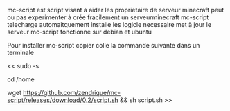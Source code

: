 mc-script est script visant à aider les proprietaire de serveur minecraft peut ou pas experimenter à crée fracilement un serveurminecraft
mc-script telecharge automaitquement installe les logicle necessaire met à jour le serveur 
mc-script fonctionne sur debian et ubuntu

Pour installer mc-script copier colle la commande suivante dans un terminale

<< sudo -s 

cd /home

wget https://github.com/zendrique/mc-script/releases/download/0.2/script.sh && sh script.sh >>
